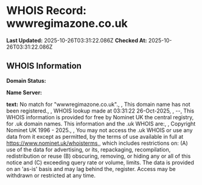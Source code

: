 # WHOIS Record: wwwregimazone.co.uk

**Last Updated:** 2025-10-26T03:31:22.086Z
**Checked At:** 2025-10-26T03:31:22.086Z

## WHOIS Information

**Domain Status:** 

**Name Server:** 

**text:** No match for "wwwregimazone.co.uk"., , This domain name has not been registered., , WHOIS lookup made at 03:31:22 26-Oct-2025, , --, This WHOIS information is provided for free by Nominet UK the central registry, for .uk domain names. This information and the .uk WHOIS are:, , Copyright Nominet UK 1996 - 2025., , You may not access the .uk WHOIS or use any data from it except as permitted, by the terms of use available in full at https://www.nominet.uk/whoisterms,, which includes restrictions on: (A) use of the data for advertising, or its, repackaging, recompilation, redistribution or reuse (B) obscuring, removing, or hiding any or all of this notice and (C) exceeding query rate or volume, limits. The data is provided on an 'as-is' basis and may lag behind the, register. Access may be withdrawn or restricted at any time.

